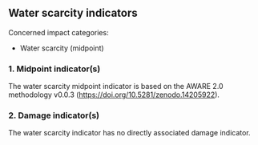 ## Water scarcity indicators

Concerned impact categories:
- Water scarcity (midpoint)

### 1. Midpoint indicator(s)
The water scarcity midpoint indicator is based on the AWARE 2.0 methodology v0.0.3 (https://doi.org/10.5281/zenodo.14205922).

### 2. Damage indicator(s)
The water scarcity indicator has no directly associated damage indicator.
